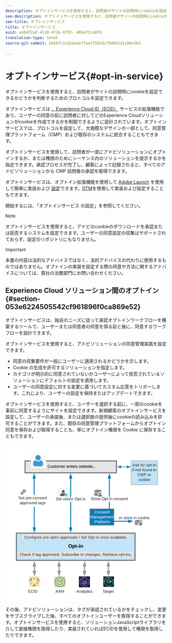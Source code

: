```yaml
---
description: オプトインサービスを使用すると、訪問者がサイトの訪問時にcookieを設定できるかどうかを判断するためのプロトコルを設定できます。
seo-description: オプトインサービスを使用すると、訪問者がサイトの訪問時にcookieを設定できるかどうかを判断するためのプロトコルを設定できます。
seo-title: オプトインサービス
title: オプトインサービス
uuid: aebd72ad-4118-471b-9755- d08a72ca0fd
translation-type: tm+mt
source-git-commit: bb687c1cd14aae7faef2565dcf9d041a1c06e3bd

---
```



# オプトインサービス{#opt-in-service}

オプトインサービスを使用すると、訪問者がサイトの訪問時にcookieを設定できるかどうかを判断するためのプロトコルを設定できます。

オプトインサービスは [、Experience Cloud ID（ECID）](https://marketing.adobe.com/resources/help/en_US/mcvid/) サービスの拡張機能であり、ユーザーの同意の前に訪問者に対してどのExperience Cloudソリューションがcookieを作成できるかを制御できるように設計されています。オプトインサービスでは、プロトコルを設定して、大規模なデザインの一部として、同意管理プラットフォーム（CMP）および既存のシステムに統合することもできます。

オプトインサービスを使用して、訪問者が一度にアドビソリューションにオプトインするか、または権限のためにシーケンス内のソリューションを提示するかを指定できます。承認プロセスが完了し、顧客によって記録されると、すべてのアドビソリューションから CMP 訪問者の承認を取得できます。

オプトインサービスは、オプトイン拡張機能を使用して [Adobe Launch](https://docs.adobelaunch.com/) を使用して簡単に実装および [設定](../../mcvid-implementation-guides/opt-in-service/launch.md)できます。[DTM](../../mcvid-implementation-guides/opt-in-service/optin-dtm.md)を使用して実装および設定することもできます。

開始するには、「オプトインサービス [](../../mcvid-implementation-guides/opt-in-service/getting-started.md) の設定」を参照してください。

>[!NOTE]
>
>オプトインサービスを使用すると、アドビのcookieのダウンロードを承認または拒否するシステムを設定できます。ユーザーの同意設定の収集はサポートされておらず、設定のリポジトリにもなりません。

>[!IMPORTANT]
>
>本書の内容は法的なアドバイスではなく、法的アドバイスの代わりに使用するものではありません。オプトインの実装を設定する際の同意や方法に関するアドバイスについては、貴社の法務部門にお問い合わせください。

## Experience Cloud ソリューション間のオプトイン {#section-053e6224505542cf961896f0ca869e52}

オプトインサービスは、独自のニーズに従って承認オプトインワークフローを構築するツールで、ユーザーまたは同意者の同意を得る前と後に、同意するワークフローを設計できます。

オプトインサービスを使用すると、アドビソリューションの同意管理実践を設定できます。

* 同意の収集要件が一般にユーザーに適用されるかどうかを示します。
* Cookie の生成を許可するソリューションを指定します。
* カテゴリが明示的に同意されていないかユーザーによって拒否されているソリューションにデフォルトの設定を適用します。
* ユーザーの同意設定に対する変更に基づいてカスタム応答をトリガーします。これにより、ユーザーの設定を保持またはアップデートできます。

オプトインサービスを使用すると、ユーザーを選択する前に、一部のcookieを事前に同意するようにサイトを設定できます。新規顧客のオプトインサービスを設定して、ユーザーの承諾後、または選択肢の提供後にcookieの読み込みを許可することができます。また、既存の同意管理プラットフォームからオプトイン同意を保存および取得することも、単にオプトイン権限を Cookie に保存することもできます。

![](assets/Opt-in-approval.png)

その後、アドビソリューションは、タグが承認されているかをチェックし、変更をサブスクライブした後、すべてのオプトインユーザーを取得することができます。オプトインサービスを使用すると、ソリューションJavaScriptライブラリを介して直接権限を取得したり、実装されていればECIDを使用して権限を取得したりできます。
